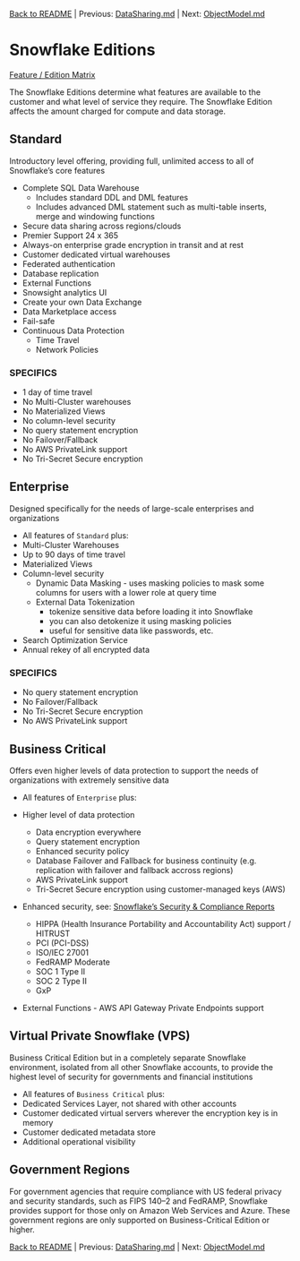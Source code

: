 [Back to README](../README.md) | Previous: [DataSharing.md](DataSharing.md) | Next: [ObjectModel.md](ObjectModel.md)

# Snowflake Editions #
[Feature / Edition Matrix](https://docs.snowflake.com/en/user-guide/intro-editions#feature-edition-matrix)

The Snowflake Editions determine what features are available to the customer and what level of service they require. The Snowflake Edition affects the amount charged for compute and data storage. 

## Standard ##
Introductory level offering, providing full, unlimited access to all of Snowflake’s core features
* Complete SQL Data Warehouse
  * Includes standard DDL and DML features
  * Includes advanced DML statement such as multi-table inserts, merge and windowing functions  
* Secure data sharing across regions/clouds
* Premier Support 24 x 365
* Always-on enterprise grade encryption in transit and at rest
* Customer dedicated virtual warehouses
* Federated authentication
* Database replication
* External Functions 
* Snowsight analytics UI 
* Create your own Data Exchange 
* Data Marketplace access
* Fail-safe
* Continuous Data Protection
  * Time Travel
  * Network Policies

### SPECIFICS ###
* 1 day of time travel
* No Multi-Cluster warehouses
* No Materialized Views
* No column-level security
* No query statement encryption
* No Failover/Fallback
* No AWS PrivateLink support
* No Tri-Secret Secure encryption

## Enterprise ##
Designed specifically for the needs of large-scale enterprises and organizations
* All features of `Standard` plus:
* Multi-Cluster Warehouses
* Up to 90 days of time travel
* Materialized Views
* Column-level security
  * Dynamic Data Masking - uses masking policies to mask some columns for users with a lower role at query time
  * External Data Tokenization
    * tokenize sensitive data before loading it into Snowflake
    * you can also detokenize it using masking policies
    * useful for sensitive data like passwords, etc.
* Search Optimization Service 
* Annual rekey of all encrypted data

### SPECIFICS ###
* No query statement encryption
* No Failover/Fallback
* No Tri-Secret Secure encryption
* No AWS PrivateLink support

## Business Critical ##
Offers even higher levels of data protection to support the needs of organizations with extremely sensitive data
* All features of `Enterprise` plus:
* Higher level of data protection
  * Data encryption everywhere
  * Query statement encryption
  * Enhanced security policy
  * Database Failover and Fallback for business continuity (e.g. replication with failover and fallback accross regions)
  * AWS PrivateLink support
  * Tri-Secret Secure encryption using customer-managed keys (AWS)
* Enhanced security, see: [Snowflake’s Security & Compliance Reports](https://www.snowflake.com/snowflakes-security-compliance-reports/)

  * HIPPA (Health Insurance Portability and Accountability Act) support / HITRUST
  * PCI (PCI-DSS)
  * ISO/IEC 27001
  * FedRAMP Moderate
  * SOC 1 Type II
  * SOC 2 Type II
  * GxP
* External Functions - AWS API Gateway Private Endpoints support

## Virtual Private Snowflake (VPS) ##
Business Critical Edition but in a completely separate Snowflake environment, isolated from all other Snowflake accounts, to provide the highest level of security for governments and financial institutions
* All features of `Business Critical` plus:
* Dedicated Services Layer, not shared with other accounts
* Customer dedicated virtual servers wherever the encryption key is in memory
* Customer dedicated metadata store
* Additional operational visibility

## Government Regions ##
For government agencies that require compliance with US federal privacy and security standards, such as FIPS 140–2 and FedRAMP, Snowflake provides support for those only on Amazon Web Services and Azure. These government regions are only supported on Business-Critical Edition or higher.


[Back to README](../README.md) | Previous: [DataSharing.md](DataSharing.md) | Next: [ObjectModel.md](ObjectModel.md)

